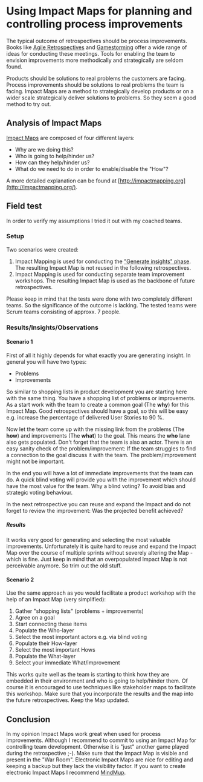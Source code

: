 # Using Impact Maps for planning and controlling process improvements

The typical outcome of retrospectives should be process improvements. Books like [Agile Retrospectives](https://www.goodreads.com/book/show/721338.Agile_Retrospectives) and [Gamestorming](https://www.goodreads.com/book/show/9364936-gamestorming) offer a wide range of ideas for conducting these meetings. Tools for enabling the team to envision improvements more methodically and strategically are seldom found.

Products should be solutions to real problems the customers are facing. Process improvements should be solutions to real problems the team is facing. Impact Maps are a method to strategically develop products or on a wider scale strategically deliver solutions to problems. So they seem a good method to try out.

## Analysis of Impact Maps

[Impact Maps](http://impactmapping.org/) are composed of four different layers:

*   Why are we doing this?
*   Who is going to help/hinder us?
*   How can they help/hinder us?
*   What do we need to do in order to enable/disable the "How"?

A more detailed explanation can be found at [http://impactmapping.org](http://impactmapping.org/).

## Field test

In order to verify my assumptions I tried it out with my coached teams.

### Setup

Two scenarios were created:

1.  Impact Mapping is used for conducting the ["Generate insights" phase](https://www.goodreads.com/book/show/721338.Agile_Retrospectives). The resulting Impact Map is not reused in the following retrospectives.
2.  Impact Mapping is used for conducting separate team improvement workshops. The resulting Impact Map is used as the backbone of future retrospectives.

Please keep in mind that the tests were done with two completely different teams. So the significance of the outcome is lacking. The tested teams were Scrum teams consisting of approxx. 7 people.

### Results/Insights/Observations

#### Scenario 1

First of all it highly depends for what exactly you are generating insight. In general you will have two types:

*   Problems
*   Improvements

So similar to shopping lists in product development you are starting here with the same thing. You have a shopping list of problems or improvements. As a start work with the team to create a common goal (The **why**) for this Impact Map. Good retrospectives should have a goal, so this will be easy e.g. increase the percentage of delivered User Stories to 90 %.

Now let the team come up with the missing link from the problems (The **how**) and improvements (The **what**) to the goal. This means the **who** lane also gets populated. Don't forget that the team is also an actor. There is an easy sanity check of the problem/improvement: If the team struggles to find a connection to the goal discuss it with the team. The problem/improvement might not be important.

In the end you will have a lot of immediate improvements that the team can do. A quick blind voting will provide you with the improvement which should have the most value for the team. Why a blind voting? To avoid bias and strategic voting behaviour.

In the next retrospective you can reuse and expand the Impact and do not forget to review the improvement: Was the projected benefit achieved?

##### Results

It works very good for generating and selecting the most valuable improvements. Unfortunately it is quite hard to reuse and expand the Impact Map over the course of multiple sprints without severely altering the Map - which is fine. Just keep in mind that an overpopulated Impact Map is not perceivable anymore. So trim out the old stuff.

#### Scenario 2

Use the same approach as you would facilitate a product workshop with the help of an Impact Map (very simplified):

1.  Gather "shopping lists" (problems + improvements)
2.  Agree on a goal
3.  Start connecting these items
4.  Populate the Who-layer
5.  Select the most important actors e.g. via blind voting
6.  Populate their How-layer
7.  Select the most important Hows
8.  Populate the What-layer
9.  Select your immediate What/improvement

This works quite well as the team is starting to think how they are embedded in their environment and who is going to help/hinder them. Of course it is encouraged to use techniques like stakeholder maps to facilitate this workshop. Make sure that you incorporate the results and the map into the future retrospectives. Keep the Map updated.

## Conclusion

In my opinion Impact Maps work great when used for process improvements. Although I recommend to commit to using an Impact Map for controlling team development. Otherwise it is "just" another game played during the retrospective ;-). Make sure that the Impact Map is visible and present in the "War Room". Electronic Impact Maps are nice for editing and keeping a backup but they lack the visibility factor. If you want to create electronic Impact Maps I recommend [MindMup](http://www.mindmup.com/).
